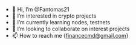 - 👋 Hi, I’m @Fantomas21
- 👀 I’m interested in crypto projects
- 🌱 I’m currently learning nodes, testnets 
- 💞️ I’m looking to collaborate on interest projects
- 📫 How to reach me {financecmd@gmail.com}

<!---
Fantomas21/Fantomas21 is a ✨ special ✨ repository because its `README.md` (this file) appears on your GitHub profile.
You can click the Preview link to take a look at your changes.
--->
